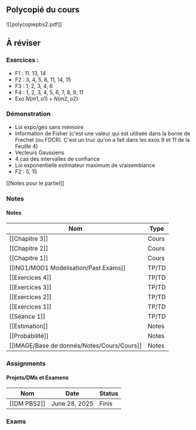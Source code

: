## Polycopié du cours
![[polycopiepbs2.pdf]]
## À réviser
### Exercices :
- F1 : 11. 13, 14
- F2 : 3, 4, 5, 6, 11, 14, 15
- F3 : 1, 2, 3, 4, 6
- F4 : 1, 2, 3, 4, 5, 6, 7, 8, 9, 11
- Exo $N(m1,o1) + N(m2,o2)$
### Démonstration
- Loi expo/géo sans mémoire
- Information de Fisher (c'est une valeur qui est utilisée dans la borne de Frechet (ou FDCR). C'est un truc qu'on a fait dans les exos 9 et 11 de la Feuille 4)
- Vecteurs Gaussiens
- 4 cas des intervalles de confiance
- Loi exponentielle estimateur maximum de vraisemblance
- F2 : 5, 15
  
[[Notes pour le partiel]]
  
### Notes
#### Notes
|Nom|Type|
|---|---|
|[[Chapitre 3]]|Cours|
|[[Chapitre 2]]|Cours|
|[[Chapitre 1]]|Cours|
|[[ING1/MOD1 Modelisation/Past Exams]]|TP/TD|
|[[Exercices 4]]|TP/TD|
|[[Exercices 3]]|TP/TD|
|[[Exercices 2]]|TP/TD|
|[[Exercices 1]]|TP/TD|
|[[Séance 1]]|TP/TD|
|[[Estimation]]|Notes|
|[[Probabilité]]|Notes|
|[[IMAGE/Base de donnés/Notes/Cours/Cours]]|Notes|
  
  
### Assignments
#### Projets/DMs et Examens
|Nom|Date|Status|
|---|---|---|
|[[DM PBS2]]|June 28, 2025|Finis|
  
  
  
  
### Exams
